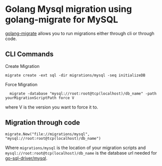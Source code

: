 # Golang Mysql migration using golang-migrate for MySQL

[golang-migrate](https://github.com/golang-migrate/migrate) allows you to run migrations either through cli or through code.

## CLI Commands

Create Migration

```
migrate create -ext sql -dir migrations/mysql -seq initializeDB
```

Force Migration
``` 
  migrate -database "mysql://root:root@tcp(localhost)/db_name" -path yourMigrationScriptPath force V
``` 
where V is the version you want to force it to.

## Migration through code

```
migrate.New("file://migrations/mysql", "mysql://root:root@tcp(localhost)/db_name")
```
Where ```migrations/mysql``` is the location of your migration scripts and ```mysql://root:root@tcp(localhost)/db_name``` is
the database url needed for [ go-sql-driver/mysql](https://github.com/go-sql-driver/mysql).


